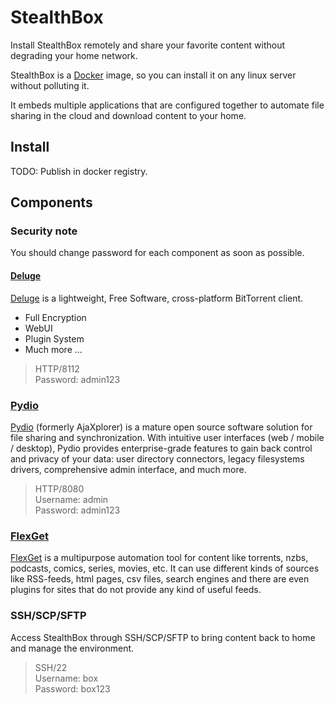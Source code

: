 # StealthBox

Install StealthBox remotely and share your favorite content without
degrading your home network.

StealthBox is a [Docker](https://www.docker.com/) image, so you can install it
on any linux server without polluting it.

It embeds multiple applications that are configured together to automate file 
sharing in the cloud and download content to your home.

## Install

TODO: Publish in docker registry.

## Components

### Security note

You should change password for each component as soon as possible.

#### [Deluge](http://deluge-torrent.org/)

[Deluge](http://deluge-torrent.org/) is a lightweight, Free Software,
cross-platform BitTorrent client.

- Full Encryption
- WebUI
- Plugin System
- Much more ...


> HTTP/8112<br>
> Password: admin123

### [Pydio](https://pyd.io/)

[Pydio](https://pyd.io/) (formerly AjaXplorer) is a mature open source
software solution for file sharing and synchronization. With intuitive user
interfaces (web / mobile / desktop), Pydio provides enterprise-grade features
to gain back control and privacy of your data: user directory connectors,
legacy filesystems drivers, comprehensive admin interface, and much more.

> HTTP/8080<br>
> Username: admin<br>
> Password: admin123

### [FlexGet](http://http://flexget.com/)

[FlexGet](http://http://flexget.com/) is a multipurpose automation tool for
content like torrents, nzbs, podcasts, comics, series, movies, etc. It can use
different kinds of sources like RSS-feeds, html pages, csv files, search
engines and there are even plugins for sites that do not provide any kind of
useful feeds.

### SSH/SCP/SFTP

Access StealthBox through SSH/SCP/SFTP to bring content back to home and manage
the environment.

> SSH/22<br>
> Username: box<br>
> Password: box123